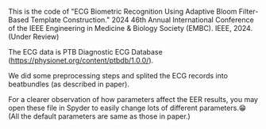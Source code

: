 This is the code of "ECG Biometric Recognition Using Adaptive Bloom Filter-Based Template Construction." 2024 46th Annual International Conference of the IEEE Engineering in Medicine & Biology Society (EMBC). IEEE, 2024.
(Under Review)

The ECG data is PTB Diagnostic ECG Database (https://physionet.org/content/ptbdb/1.0.0/).

We did some preprocessing steps and splited the ECG records into beatbundles (as described in paper).



For a clearer observation of how parameters affect the EER results, you may open these file in Spyder to easily change lots of different parameters.😁
(All the default parameters are same as those in paper.)

